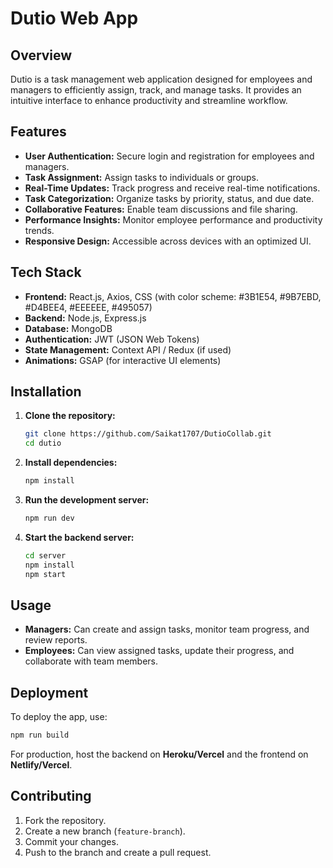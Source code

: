 # Dutio Web App

## Overview
Dutio is a task management web application designed for employees and managers to efficiently assign, track, and manage tasks. It provides an intuitive interface to enhance productivity and streamline workflow.

## Features
- **User Authentication:** Secure login and registration for employees and managers.
- **Task Assignment:** Assign tasks to individuals or groups.
- **Real-Time Updates:** Track progress and receive real-time notifications.
- **Task Categorization:** Organize tasks by priority, status, and due date.
- **Collaborative Features:** Enable team discussions and file sharing.
- **Performance Insights:** Monitor employee performance and productivity trends.
- **Responsive Design:** Accessible across devices with an optimized UI.

## Tech Stack
- **Frontend:** React.js, Axios, CSS (with color scheme: #3B1E54, #9B7EBD, #D4BEE4, #EEEEEE, #495057)
- **Backend:** Node.js, Express.js
- **Database:** MongoDB
- **Authentication:** JWT (JSON Web Tokens)
- **State Management:** Context API / Redux (if used)
- **Animations:** GSAP (for interactive UI elements)

## Installation
1. **Clone the repository:**
   ```sh
   git clone https://github.com/Saikat1707/DutioCollab.git
   cd dutio
   ```
2. **Install dependencies:**
   ```sh
   npm install
   ```
3. **Run the development server:**
   ```sh
   npm run dev
   ```
4. **Start the backend server:**
   ```sh
   cd server
   npm install
   npm start
   ```



## Usage
- **Managers:** Can create and assign tasks, monitor team progress, and review reports.
- **Employees:** Can view assigned tasks, update their progress, and collaborate with team members.

## Deployment
To deploy the app, use:
```sh
npm run build
```

For production, host the backend on **Heroku/Vercel** and the frontend on **Netlify/Vercel**.

## Contributing
1. Fork the repository.
2. Create a new branch (`feature-branch`).
3. Commit your changes.
4. Push to the branch and create a pull request.
